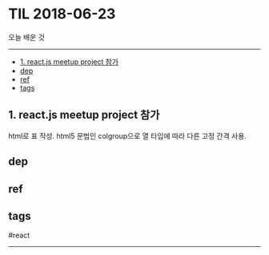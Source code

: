 # TIL 2018-06-23

오늘 배운 것

--------------------------


- [1. react.js meetup project 참가](#1-reactjs-meetup-project-참가)
- [dep](#dep)
- [ref](#ref)
- [tags](#tags)
## 1. react.js meetup project 참가

html로 표 작성. html5 문법인 colgroup으로 열 타입에 따라 다른 고정 간격 사용.


## dep

## ref

## tags
  #react



--------------------------


 